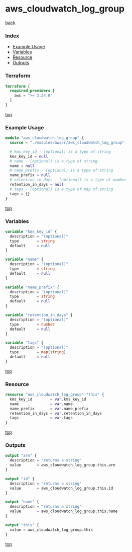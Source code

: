 # aws_cloudwatch_log_group

[back](../aws.md)

### Index

- [Example Usage](#example-usage)
- [Variables](#variables)
- [Resource](#resource)
- [Outputs](#outputs)

### Terraform

```terraform
terraform {
  required_providers {
    aws = ">= 3.34.0"
  }
}
```

[top](#index)

### Example Usage

```terraform
module "aws_cloudwatch_log_group" {
  source = "./modules/aws/r/aws_cloudwatch_log_group"

  # kms_key_id - (optional) is a type of string
  kms_key_id = null
  # name - (optional) is a type of string
  name = null
  # name_prefix - (optional) is a type of string
  name_prefix = null
  # retention_in_days - (optional) is a type of number
  retention_in_days = null
  # tags - (optional) is a type of map of string
  tags = {}
}
```

[top](#index)

### Variables

```terraform
variable "kms_key_id" {
  description = "(optional)"
  type        = string
  default     = null
}

variable "name" {
  description = "(optional)"
  type        = string
  default     = null
}

variable "name_prefix" {
  description = "(optional)"
  type        = string
  default     = null
}

variable "retention_in_days" {
  description = "(optional)"
  type        = number
  default     = null
}

variable "tags" {
  description = "(optional)"
  type        = map(string)
  default     = null
}
```

[top](#index)

### Resource

```terraform
resource "aws_cloudwatch_log_group" "this" {
  kms_key_id        = var.kms_key_id
  name              = var.name
  name_prefix       = var.name_prefix
  retention_in_days = var.retention_in_days
  tags              = var.tags
}
```

[top](#index)

### Outputs

```terraform
output "arn" {
  description = "returns a string"
  value       = aws_cloudwatch_log_group.this.arn
}

output "id" {
  description = "returns a string"
  value       = aws_cloudwatch_log_group.this.id
}

output "name" {
  description = "returns a string"
  value       = aws_cloudwatch_log_group.this.name
}

output "this" {
  value = aws_cloudwatch_log_group.this
}
```

[top](#index)